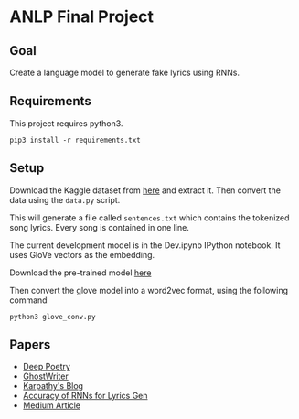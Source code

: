 # ANLP Final Project

## Goal

Create a language model to generate fake lyrics using RNNs.

## Requirements

This project requires python3.

```
pip3 install -r requirements.txt
```

## Setup

Download the Kaggle dataset from [here](https://www.kaggle.com/mousehead/songlyrics) and extract it. Then convert the data using the `data.py` script.

This will generate a file called `sentences.txt` which contains
the tokenized song lyrics. Every song is contained in one line.

The current development model is in the Dev.ipynb IPython notebook.
It uses GloVe vectors as the embedding.

Download the pre-trained model [here](http://nlp.stanford.edu/data/glove.6B.zip)

Then convert the glove model into a word2vec format, using the following command

```
python3 glove_conv.py
```

## Papers

- [Deep Poetry](https://web.stanford.edu/class/archive/cs/cs224n/cs224n.1174/reports/2762063.pdf)
- [GhostWriter](http://www.emnlp2015.org/proceedings/EMNLP/pdf/EMNLP221.pdf)
- [Karpathy's Blog](http://karpathy.github.io/2015/05/21/rnn-effectiveness/)
- [Accuracy of RNNs for Lyrics Gen](http://ejosue.com/wp-content/uploads/COMPSCI380-2018-LSTM-RNN.pdf)
- [Medium Article](https://medium.com/coinmonks/word-level-lstm-text-generator-creating-automatic-song-lyrics-with-neural-networks-b8a1617104fb)